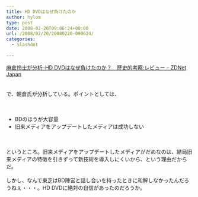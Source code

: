 ```yaml
---
title: HD DVDはなぜ負けたのか
author: hylom
type: post
date: 2008-02-20T09:06:24+00:00
url: /2008/02/20/20080220-090624/
categories:
  - Slashdot

---
```

 [麻倉怜士が分析&#8211;HD DVDはなぜ負けたのか？　歴史的考察:レビュー &#8211; ZDNet Japan][1]  
</br>   
で、朝倉氏が分析している。ポイントとしては、</br>  
</br> 

  * BDのほうが大容量 
  * 旧来メディアをアップデートしたメディアは成功しない 

</br>  
</br>   
というところ。旧来メディアをアップデートしたメディアがだめなのは、結局旧来メディアの特徴を引きずって新技術を導入しにくいから、という理由だからだ。</br>  
</br>   
しかし、なんで東芝はBD陣営と話し合いを持ったときに和解しなかったんだろうねぇ・・・。HD DVDに絶対の自信があったのだろうか。</br>

 [1]: http://japan.zdnet.com/review/news/story/0&#44;3800079080&#44;20367712&#44;00.htm
